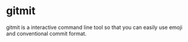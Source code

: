 # gitmit
gitmit is a interactive command line tool so that you can easily use emoji and conventional commit format.
